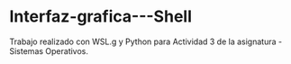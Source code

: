 # Interfaz-grafica---Shell
Trabajo realizado con WSL.g y Python para Actividad 3 de la asignatura - Sistemas Operativos.
